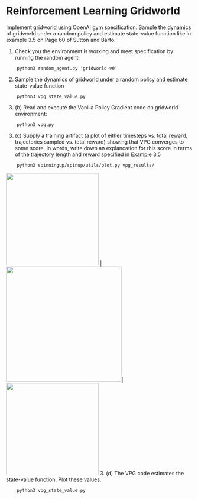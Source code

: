 # Reinforcement Learning Gridworld
Implement gridworld using OpenAI gym specification. Sample the dynamics of gridworld under a random policy and estimate state-value function like in example 3.5 on Page 60 of Sutton and Barto.



1. Check you the environment is working and meet specification by running the random agent:


```
    python3 random_agent.py 'gridworld-v0'
```
2. Sample the dynamics of gridworld under a random policy and estimate state-value function
```
    python3 vpg_state_value.py   
```

3. (b) Read and execute the Vanilla Policy Gradient code on gridworld environment:
```
    python3 vpg.py
```
3. (c) Supply a training artifact (a plot of either timesteps vs. total reward, trajectories sampled vs. total reward) showing that VPG converges to some score. In words, write down an explancation for this score in terms of the trajectory length and reward specified in Example 3.5
```
    python3 spinningup/spinup/utils/plot.py vpg_results/
```

<img src="https://raw.githubusercontent.com/muxiazhixing/Machine-Learning-Style-Transfer/master/images/west_union1.jpg" width="250"> |<img src="https://raw.githubusercontent.com/muxiazhixing/Machine-Learning-Style-Transfer/master/images/van_bar3.jpg" width="312" >|<img src="https://raw.githubusercontent.com/muxiazhixing/Machine-Learning-Style-Transfer/master/images/westunion_van.png" width="250" >
3. (d) The VPG code estimates the state-value function. Plot these values.
```
    python3 vpg_state_value.py 
```
